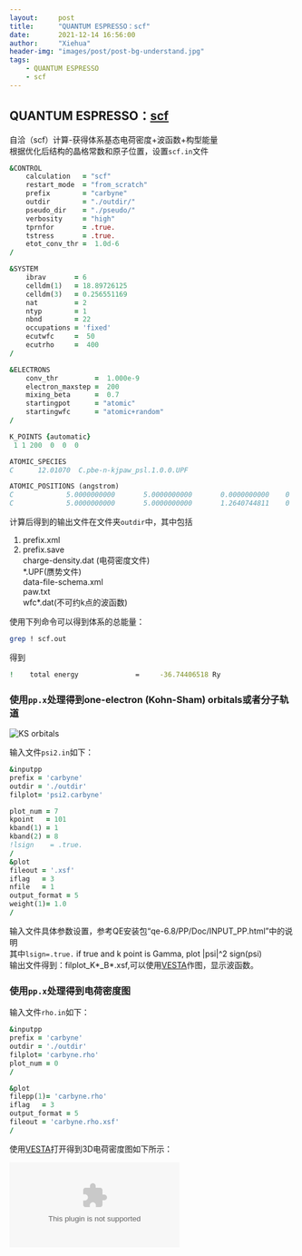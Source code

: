 ```yaml
---
layout:     post
title:      "QUANTUM ESPRESSO：scf"
date:       2021-12-14 16:56:00
author:     "Xiehua"
header-img: "images/post/post-bg-understand.jpg"
tags:
    - QUANTUM ESPRESSO
    - scf
---
```


## QUANTUM ESPRESSO：[scf](http://www.quantum-espresso.org/Doc/INPUT_PW.html#idm32)

自洽（scf）计算-获得体系基态电荷密度+波函数+构型能量  
根据优化后结构的晶格常数和原子位置，设置`scf.in`文件  

```fortran
&CONTROL
    calculation   = "scf"  
    restart_mode  = "from_scratch"
    prefix        = "carbyne"
    outdir        = "./outdir/"
    pseudo_dir    = "./pseudo/"
    verbosity     = "high"
    tprnfor       = .true.  
    tstress       = .true.
    etot_conv_thr =  1.0d-6
/

&SYSTEM
    ibrav       = 6
    celldm(1)   = 18.89726125
    celldm(3)   = 0.256551169
    nat         = 2
    ntyp        = 1
    nbnd        = 22
    occupations = 'fixed'
    ecutwfc     =  50
    ecutrho     =  400
/

&ELECTRONS
    conv_thr         =  1.000e-9
    electron_maxstep =  200
    mixing_beta      =  0.7
    startingpot      = "atomic"
    startingwfc      = "atomic+random"
/

K_POINTS {automatic}
 1 1 200  0  0  0 

ATOMIC_SPECIES
C      12.01070  C.pbe-n-kjpaw_psl.1.0.0.UPF

ATOMIC_POSITIONS (angstrom)
C             5.0000000000       5.0000000000       0.0000000000    0   0   0
C             5.0000000000       5.0000000000       1.2640744811    0   0   1

```

计算后得到的输出文件在文件夹`outdir`中，其中包括  

1. prefix.xml  
2. prefix.save  
    charge-density.dat  (电荷密度文件)  
    *.UPF(赝势文件)  
    data-file-schema.xml  
    paw.txt  
    wfc\*.dat(不可约k点的波函数)

使用下列命令可以得到体系的总能量：  

```bash
grep ! scf.out
```  

得到
```bash
!    total energy              =     -36.74406518 Ry
```

### 使用`pp.x`处理得到one-electron (Kohn-Sham) orbitals或者分子轨道

![KS orbitals](https://xh125.github.io/images/post/plotMO.png)

输入文件`psi2.in`如下：

```fortran
&inputpp
prefix = 'carbyne'
outdir = './outdir'
filplot= 'psi2.carbyne'

plot_num = 7
kpoint   = 101
kband(1) = 1
kband(2) = 8
!lsign    = .true.
/
&plot
fileout = '.xsf'
iflag   = 3
nfile   = 1
output_format = 5
weight(1)= 1.0
/
```

输入文件具体参数设置，参考QE安装包“qe-6.8/PP/Doc/INPUT_PP.html”中的说明  
其中`lsign=.true.` if true and k point is Gamma, plot |psi|^2 sign(psi)  
输出文件得到：filplot_K*_B*.xsf,可以使用[VESTA](http://www.jp-minerals.org/vesta/en/download.html)作图，显示波函数。

### 使用`pp.x`处理得到电荷密度图

输入文件`rho.in`如下：  

```fortran
&inputpp
prefix = 'carbyne'
outdir = './outdir'
filplot= 'carbyne.rho'
plot_num = 0
/

&plot
filepp(1)= 'carbyne.rho'
iflag   = 3
output_format = 5
fileout = 'carbyne.rho.xsf'
/
```  

使用[VESTA](http://www.jp-minerals.org/vesta/en/download.html)打开得到3D电荷密度图如下所示：  

![3D.rho.eps](https://xh125.github.io/images/post/carbyne.rho.eps)


